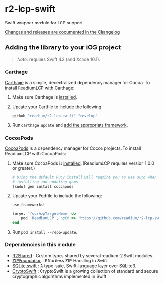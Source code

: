 # r2-lcp-swift

Swift wrapper module for LCP support

[Changes and releases are documented in the Changelog](CHANGELOG.md)

## Adding the library to your iOS project

> _Note:_ requires Swift 4.2 (and Xcode 10.1).

### Carthage

[Carthage][] is a simple, decentralized dependency manager for Cocoa. To
install ReadiumLCP with Carthage:

 1. Make sure Carthage is [installed][Carthage Installation].

 2. Update your Cartfile to include the following:

    ```ruby
    github "readium/r2-lcp-swift" "develop"
    ```

 3. Run `carthage update` and
    [add the appropriate framework][Carthage Usage].


[Carthage]: https://github.com/Carthage/Carthage
[Carthage Installation]: https://github.com/Carthage/Carthage#installing-carthage
[Carthage Usage]: https://github.com/Carthage/Carthage#adding-frameworks-to-an-application


### CocoaPods

[CocoaPods][] is a dependency manager for Cocoa projects. To install
ReadiumLCP with CocoaPods:

 1. Make sure CocoaPods is [installed][CocoaPods Installation]. (ReadiumLCP
    requires version 1.0.0 or greater.)

    ```sh
    # Using the default Ruby install will require you to use sudo when
    # installing and updating gems.
    [sudo] gem install cocoapods
    ```

 2. Update your Podfile to include the following:

    ```ruby
    use_frameworks!

    target 'YourAppTargetName' do
        pod 'ReadiumLCP', :git => 'https://github.com/readium/r2-lcp-swift.git', :branch => 'develop'
    end
    ```

 3. Run `pod install --repo-update`.

[CocoaPods]: https://cocoapods.org
[CocoaPods Installation]: https://guides.cocoapods.org/using/getting-started.html#getting-started

### Dependencies in this module

  - [R2Shared](https://github.com/readium/r2-shared-swift) : Custom types shared by several readium-2 Swift modules.
  - [ZIPFoundation](https://github.com/edrlab/ZIPFoundation) : Effortless ZIP Handling in Swift
  - [SQLite.swift](https://github.com/stephencelis/SQLite.swift) : A type-safe, Swift-language layer over SQLite3.
  - [CryptoSwift](https://github.com/krzyzanowskim/CryptoSwift) : CryptoSwift is a growing collection of standard and secure cryptographic algorithms implemented in Swift


